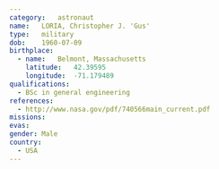 ```yaml
---
category:	astronaut
name:	LORIA, Christopher J. 'Gus'
type:	military
dob:	1960-07-09
birthplace:
  - name:	Belmont, Massachusetts
    latitude:	42.39595
    longitude:	-71.179489
qualifications:
  - BSc in general engineering
references:
  - http://www.nasa.gov/pdf/740566main_current.pdf
missions:
evas:
gender:	Male
country:
  - USA
---
```

